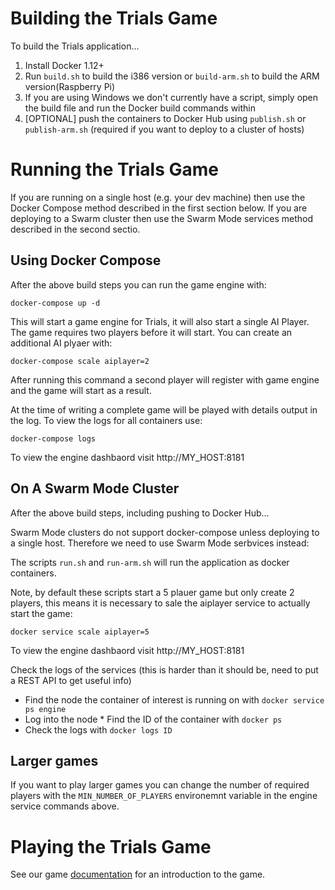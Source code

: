 # Building the Trials Game

To build the Trials application...

1. Install Docker 1.12+
4. Run `build.sh` to build the i386 version or `build-arm.sh` to build the ARM version(Raspberry Pi)
  1. If you are using Windows we don't currently have a script, simply open the build file and run the Docker build commands within
5. [OPTIONAL] push the containers to Docker Hub using `publish.sh` or `publish-arm.sh` (required if you want to deploy to a cluster of hosts)

# Running the Trials Game

If you are running on a single host (e.g. your dev machine) then use
the Docker Compose method described in the first section below. If you
are deploying to a Swarm cluster then use the Swarm Mode services
method described in the second sectio.

## Using Docker Compose

After the above build steps you can run the game engine with:

`docker-compose up -d` 

This will start a game engine for Trials, it will also start a 
single AI Player. The game requires two players before it will 
start. You can create an additional AI plyaer with:

`docker-compose scale aiplayer=2`

After running this command a second player will register with 
game engine and the game will start as a result.

At the time of writing a complete game will be played with details
output in the log. To view the logs for all containers use:

`docker-compose logs`

To view the engine dashbaord visit http://MY_HOST:8181

## On A Swarm Mode Cluster

After the above build steps, including pushing to Docker Hub...

Swarm Mode clusters do not support docker-compose unless deploying to
a single host. Therefore we need to use Swarm Mode serbvices instead:

The scripts `run.sh` and `run-arm.sh` will run the application as
docker containers.

Note, by default these scripts start a 5 plauer game but only create 2
players, this means it is necessary to sale the aiplayer service to
actually start the game:

`docker service scale aiplayer=5`

To view the engine dashbaord visit http://MY_HOST:8181

Check the logs of the services (this is harder than it should be, need
to put a REST API to get useful info)

  * Find the node the container of interest is running on with `docker service ps engine`
  * Log into the node * Find the ID of the container with `docker ps`
  * Check the logs with `docker logs ID`



## Larger games

If you want to play larger games you can change the number of
required players with the `MIN_NUMBER_OF_PLAYERS` environemnt
variable in the engine service commands above.

# Playing the Trials Game

See our game [documentation](intro.md) for an introduction 
to the game.
